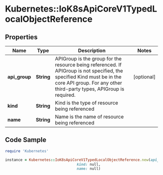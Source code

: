 # Kubernetes::IoK8sApiCoreV1TypedLocalObjectReference

## Properties

Name | Type | Description | Notes
------------ | ------------- | ------------- | -------------
**api_group** | **String** | APIGroup is the group for the resource being referenced. If APIGroup is not specified, the specified Kind must be in the core API group. For any other third-party types, APIGroup is required. | [optional] 
**kind** | **String** | Kind is the type of resource being referenced | 
**name** | **String** | Name is the name of resource being referenced | 

## Code Sample

```ruby
require 'Kubernetes'

instance = Kubernetes::IoK8sApiCoreV1TypedLocalObjectReference.new(api_group: null,
                                 kind: null,
                                 name: null)
```


